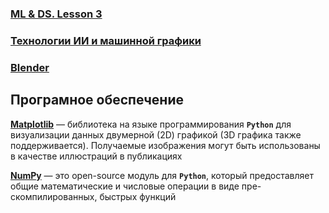 ### [ML & DS. Lesson 3](/notes/ml_&_ds/lesson_03.md)

### [Технологии ИИ и машинной графики](/notes/ml_&_cv/lessons/lesson_00.md)

### [Blender](/notes/blender/blender.md)


## Програмное обеспечение

**[Matplotlib](https://matplotlib.org/)** — библиотека на языке программирования **`Python`** для визуализации данных двумерной (2D) графикой (3D графика также поддерживается). Получаемые изображения могут быть использованы в качестве иллюстраций в публикациях

**[NumPy](https://numpy.org/)** — это open-source модуль для **`Python`**, который предоставляет общие математические и числовые операции в виде пре-скомпилированных, быстрых функций